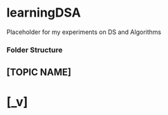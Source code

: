 # learningDSA
Placeholder for my experiments on DS and Algorithms


### Folder Structure
## [TOPIC NAME]
#       [<FileName>_v<versionNumber>]
